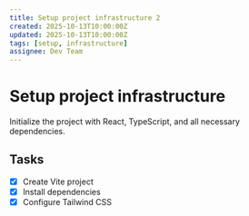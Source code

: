```yaml
---
title: Setup project infrastructure 2
created: 2025-10-13T10:00:00Z
updated: 2025-10-13T10:00:00Z
tags: [setup, infrastructure]
assignee: Dev Team
---
```


# Setup project infrastructure

Initialize the project with React, TypeScript, and all necessary dependencies.

## Tasks

- [x] Create Vite project
- [x] Install dependencies
- [x] Configure Tailwind CSS
